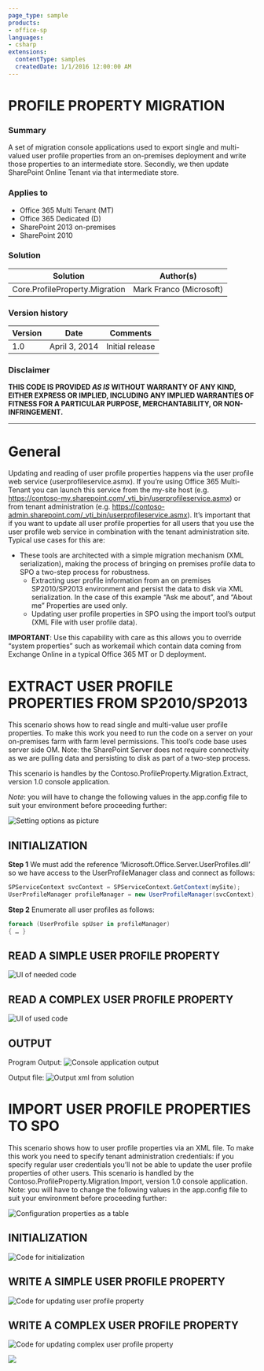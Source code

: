 ```yaml
---
page_type: sample
products:
- office-sp
languages:
- csharp
extensions:
  contentType: samples
  createdDate: 1/1/2016 12:00:00 AM
---
```

# PROFILE PROPERTY MIGRATION #

### Summary ###
A set of migration console applications used to export single and multi-valued user profile properties from an on-premises deployment and write those properties to an intermediate store. Secondly, we then update SharePoint Online Tenant via that intermediate store.

### Applies to ###
-  Office 365 Multi Tenant (MT)
-  Office 365 Dedicated (D)
-  SharePoint 2013 on-premises
-  SharePoint 2010 


### Solution ###
Solution | Author(s)
---------|----------
Core.ProfileProperty.Migration | Mark Franco (Microsoft)

### Version history ###
Version  | Date | Comments
---------| -----| --------
1.0  | April 3, 2014 | Initial release

### Disclaimer ###
**THIS CODE IS PROVIDED *AS IS* WITHOUT WARRANTY OF ANY KIND, EITHER EXPRESS OR IMPLIED, INCLUDING ANY IMPLIED WARRANTIES OF FITNESS FOR A PARTICULAR PURPOSE, MERCHANTABILITY, OR NON-INFRINGEMENT.**


----------

# General #
Updating and reading of user profile properties happens via the user profile web service (userprofileservice.asmx). If you’re using Office 365 Multi-Tenant you can launch this service from the my-site host (e.g. https://contoso-my.sharepoint.com/_vti_bin/userprofileservice.asmx) or from tenant administration (e.g. https://contoso-admin.sharepoint.com/_vti_bin/userprofileservice.asmx). It’s important that if you want to update all user profile properties for all users that you use the user profile web service in combination with the tenant administration site. 
Typical use cases for this are:
- These tools are architected with a simple migration mechanism (XML serialization), making the process of bringing on premises profile data to SPO a two-step process for robustness.
	- Extracting user profile information from an on premises SP2010/SP2013 environment and persist the data to disk via XML serialization. In the case of this example “Ask me about”, and “About me” Properties are used only.
	- Updating user profile properties in SPO using the import tool’s output (XML File with user profile data).
	
**IMPORTANT**:
Use this capability with care as this allows you to override “system properties” such as workemail which contain data coming from Exchange Online in a typical Office 365 MT or D deployment.


# EXTRACT USER PROFILE PROPERTIES FROM SP2010/SP2013 #

This scenario shows how to read single and multi-value user profile properties. To make this work you need to run the code on a server on your on-premises farm with farm level permissions. This tool’s code base uses server side OM.
Note: the SharePoint Server does not require connectivity as we are pulling data and persisting to disk as part of a two-step process.

This scenario is handles by the Contoso.ProfileProperty.Migration.Extract, version 1.0 console application.

*Note*: you will have to change the following values in the app.config file to suit your environment before proceeding further:

![Setting options as picture](http://i.imgur.com/jvfY26z.png)


## INITIALIZATION ##
**Step 1**
We must add the reference ‘Microsoft.Office.Server.UserProfiles.dll’ so we have access to the UserProfileManager class and connect as follows:
```C#
SPServiceContext svcContext = SPServiceContext.GetContext(mySite);
UserProfileManager profileManager = new UserProfileManager(svcContext);
```
	
**Step 2**
Enumerate all user profiles as follows:

```C#
foreach (UserProfile spUser in profileManager)
{ … }
```


## READ A SIMPLE USER PROFILE PROPERTY ##
![UI of needed code](http://i.imgur.com/MfGhSsP.png)

## READ A COMPLEX USER PROFILE PROPERTY ##
![UI of used code](http://i.imgur.com/1sKb9fM.png)

## OUTPUT ##
Program Output:
![Console application output](http://i.imgur.com/CypFjV8.png)

Output file:
![Output xml from solution](http://i.imgur.com/5ZGRh7x.png)



# IMPORT USER PROFILE PROPERTIES TO SPO #

This scenario shows how to user profile properties via an XML file. To make this work you need to specify tenant administration credentials: if you specify regular user credentials you’ll not be able to update the user profile properties of other users.
This scenario is handled by the Contoso.ProfileProperty.Migration.Import, version 1.0 console application.
Note: you will have to change the following values in the app.config file to suit your environment before proceeding further:

![Configuration properties as a table](http://i.imgur.com/ZH3wzYK.png)

## INITIALIZATION ##

![Code for initialization](http://i.imgur.com/N2zGQG4.png)

## WRITE A SIMPLE USER PROFILE PROPERTY ##

![Code for updating user profile property](http://i.imgur.com/UOrKZVv.png)

## WRITE A COMPLEX USER PROFILE PROPERTY ##
![Code for updating complex user profile property](http://i.imgur.com/dxSQdJU.png)

<img src="https://telemetry.sharepointpnp.com/pnp/samples/Core.ProfileProperty.Migration" />